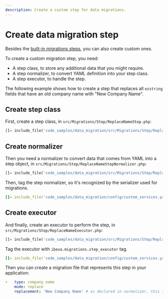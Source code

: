 ```yaml
---
description: Create a custom step for data migrations.
---
```


# Create data migration step

Besides the [built-in migrations steps](importing_data.md#available-migrations), you can also create custom ones.

To create a custom migration step, you need:

- A step class, to store any additional data that you might require.
- A step normalizer, to convert YAML definition into your step class.
- A step executor, to handle the step.

The following example shows how to create a step that replaces all `ezstring` fields that have an old company name with "New Company Name".

## Create step class

First, create a step class, in `src/Migrations/Step/ReplaceNameStep.php`:

``` php
[[= include_file('code_samples/data_migration/src/Migrations/Step/ReplaceNameStep.php') =]]
```

## Create normalizer

Then you need a normalizer to convert data that comes from YAML into a step object,
in `src/Migrations/Step/ReplaceNameStepNormalizer.php`:

``` php
[[= include_file('code_samples/data_migration/src/Migrations/Step/ReplaceNameStepNormalizer.php') =]]
```

Then, tag the step normalizer, so it's recognized by the serializer used for migrations.

``` yaml
[[= include_file('code_samples/data_migration/config/custom_services.yaml', 18, 23) =]]
```

## Create executor

And finally, create an executor to perform the step, in `src/Migrations/Step/ReplaceNameExecutor.php`:

``` php
[[= include_file('code_samples/data_migration/src/Migrations/Step/ReplaceNameStepExecutor.php') =]]
```

Tag the executor with `ibexa.migrations.step_executor` tag.

```yaml
[[= include_file('code_samples/data_migration/config/custom_services.yaml', 23, 27) =]]
```

Then you can create a migration file that represents this step in your application:

```yaml
-   type: company_name
    mode: replace
    replacement: 'New Company Name' # as declared in normalizer, this is optional
```
